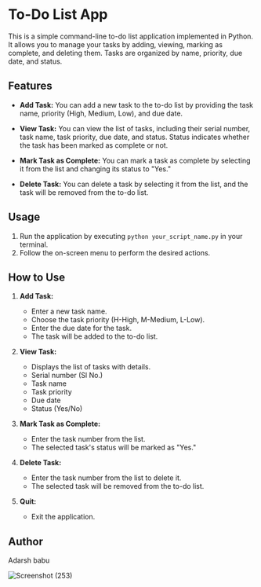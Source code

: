 # To-Do List App

This is a simple command-line to-do list application implemented in Python. It allows you to manage your tasks by adding, viewing, marking as complete, and deleting them. Tasks are organized by name, priority, due date, and status.

## Features

- **Add Task:** You can add a new task to the to-do list by providing the task name, priority (High, Medium, Low), and due date.

- **View Task:** You can view the list of tasks, including their serial number, task name, task priority, due date, and status. Status indicates whether the task has been marked as complete or not.

- **Mark Task as Complete:** You can mark a task as complete by selecting it from the list and changing its status to "Yes."

- **Delete Task:** You can delete a task by selecting it from the list, and the task will be removed from the to-do list.

## Usage

1. Run the application by executing `python your_script_name.py` in your terminal.
2. Follow the on-screen menu to perform the desired actions.

## How to Use

1. **Add Task:**
   - Enter a new task name.
   - Choose the task priority (H-High, M-Medium, L-Low).
   - Enter the due date for the task.
   - The task will be added to the to-do list.

2. **View Task:**
   - Displays the list of tasks with details.
   - Serial number (Sl No.)
   - Task name
   - Task priority
   - Due date
   - Status (Yes/No)

3. **Mark Task as Complete:**
   - Enter the task number from the list.
   - The selected task's status will be marked as "Yes."

4. **Delete Task:**
   - Enter the task number from the list to delete it.
   - The selected task will be removed from the to-do list.

5. **Quit:**
   - Exit the application.

## Author

Adarsh babu

![Screenshot (253)](https://github.com/adarshhhr/To_Do_Application/assets/122380219/bbb9a674-ce8b-4e33-880b-be9a87ed504a)
